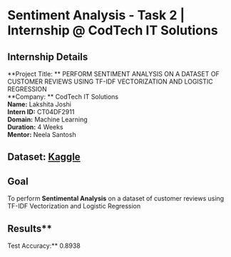 # Sentiment Analysis - Task 2 | Internship @ CodTech IT Solutions

## Internship Details
**Project Title: ** PERFORM SENTIMENT ANALYSIS ON A DATASET OF CUSTOMER REVIEWS USING TF-IDF VECTORIZATION AND LOGISTIC REGRESSION <br>
**Company: ** CodTech IT Solutions <br>
**Name:** Lakshita Joshi <br>
**Intern ID:** CT04DF2911 <br>
**Domain:** Machine Learning <br>
**Duration:** 4 Weeks <br>
**Mentor:** Neela Santosh 


## Dataset: [Kaggle](https://www.kaggle.com/datasets/snap/amazon-fine-food-reviews)


## Goal
To perform **Sentimental Analysis** on a dataset of customer reviews using TF-IDF Vectorization and Logistic Regression

## Results**
Test Accuracy:** 0.8938
